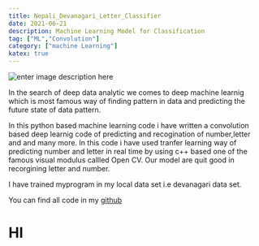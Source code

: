 ```yaml
---
title: Nepali_Devanagari_Letter_Classifier
date: 2021-06-21
description: Machine Learning Model for Classification
tag: ["ML","Convolution"]
category: ["machine Learning"]
katex: true
---
```


![enter image description here](https://itchronicles.com/wp-content/uploads/2020/11/where-is-ai-used-1024x683.jpg)

In the search of deep data analytic we comes to deep machine learnig which is most famous way of finding pattern in data and predicting the future state of data pattern.

In this python based machine learning code i have written a convolution based deep learnig code of predicting and recogination of number,letter and and many more. In this code i have used tranfer learning way of predicting number and letter in real time by using c++ based one of the famous visual modulus callled Open CV. Our model are quit good in recorgining letter and number.

I have trained myprogram in my local data set i.e devanagari data set.

You can find all code in my [github](https://github.com/rockerritesh/1st-project-NEPAL-Nepali_devanagari_Classifier-Ka-Kha-Ga---Ek-Dui-Tin-)

# HI
 
